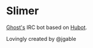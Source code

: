 Slimer
======

[Ghost's](https://github.com/TryGhost/Ghost) IRC bot based on [Hubot](http://hubot.github.com).

Lovingly created by @jgable
